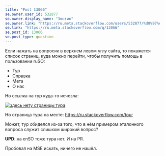 ```yaml
---
title: "Post 13066"
se.owner.user_id: 532877
se.owner.display_name: "Зонтик"
se.owner.link: "https://ru.meta.stackoverflow.com/users/532877/%d0%97%d0%be%d0%bd%d1%82%d0%b8%d0%ba"
se.link: "https://ru.meta.stackoverflow.com/q/13066"
se.post_id: 13066
se.post_type: question
---
```

<p>Если нажать на вопросик в верхнем левом углу сайта, то покажется список страниц, куда можно перейти, чтобы получить помощь в пользовании ruSO:</p>
<ul>
<li>Тур</li>
<li>Справка</li>
<li>Мета</li>
<li>О нас</li>
</ul>
<p>Но ссылка на тур куда-то исчезла:</p>
<p><a href="https://i.stack.imgur.com/fNZGR.png" rel="nofollow noreferrer"><img src="https://i.stack.imgur.com/fNZGR.png" alt="здесь нету страницы тура" /></a></p>
<p>Но страница тура на месте: <a href="https://ru.stackoverflow.com/tour">https://ru.stackoverflow.com/tour</a></p>
<p>Может, тур обиделся из-за того, что в нём примером эталонного вопроса служит слишком широкий вопрос?</p>
<p><strong>UPD</strong>: на enSO тоже тура нет. И на PЯ.</p>
<p>Пробовал на MSE искать, ничего не нашёл.</p>
